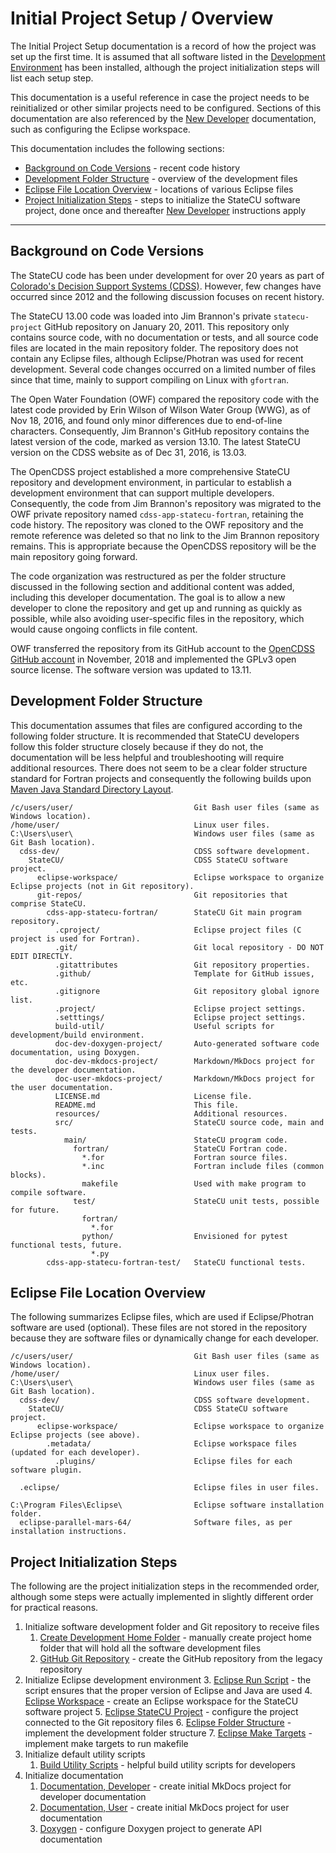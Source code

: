 # Initial Project Setup / Overview

The Initial Project Setup documentation is a record of how the project was set up the first time.
It is assumed that all software listed in the [Development Environment](../dev-env/overview/) has been installed,
although the project initialization steps will list each setup step.

This documentation is a useful reference in case the project needs to be reinitialized or other similar projects need to be configured.
Sections of this documentation are also referenced by the [New Developer](../dev-new/overview/) documentation,
such as configuring the Eclipse workspace.

This documentation includes the following sections:

* [Background on Code Versions](#background-on-code-versions) - recent code history
* [Development Folder Structure](#development-folder-structure) - overview of the development files
* [Eclipse File Location Overview](#eclipse-file-location-overview) - locations of various Eclipse files
* [Project Initialization Steps](#project-initialization-steps) - steps to initialize the StateCU software project,
done once and thereafter [New Developer](../dev-new/overview/) instructions apply

--------------------

## Background on Code Versions

The StateCU code has been under development for over 20 years as part of
[Colorado's Decision Support Systems (CDSS)](https://www.colorado.gov/cdss).
However, few changes have occurred since 2012 and the following discussion focuses on recent history.

The StateCU 13.00 code was loaded into Jim Brannon's private `statecu-project` GitHub repository on January 20, 2011.
This repository only contains source code, with no documentation or tests, and all source code files are
located in the main repository folder.
The repository does not contain any Eclipse files, although Eclipse/Photran was used for recent development.
Several code changes occurred on a limited number of files since that time,
mainly to support compiling on Linux with `gfortran`.

The Open Water Foundation (OWF) compared the repository code with the latest code provided by Erin Wilson of Wilson Water Group (WWG),
as of Nov 18, 2016, and found only minor differences due to end-of-line characters.
Consequently, Jim Brannon's GitHub repository contains the latest version of the code, marked as version 13.10.
The latest StateCU version on the CDSS website as of Dec 31, 2016, is 13.03.

The OpenCDSS project established a more comprehensive StateCU repository and development environment,
in particular to establish a development environment that can support multiple developers.
Consequently, the code from Jim Brannon's repository was migrated to the OWF private repository named `cdss-app-statecu-fortran`,
retaining the code history. The repository was cloned to the OWF repository and the remote reference was deleted so that no
link to the Jim Brannon repository remains.
This is appropriate because the OpenCDSS repository will be the main repository going forward.

The code organization was restructured as per the folder structure discussed in the
following section and additional content was added, including this developer documentation.
The goal is to allow a new developer to clone the repository and get up and running as quickly as possible,
while also avoiding user-specific files in the repository, which would cause ongoing conflicts in file content.

OWF transferred the repository from its GitHub account to the
[OpenCDSS GitHub account](https://github.com/OpenCDSS/cdss-app-statecu-fortran)
in November, 2018 and implemented the GPLv3 open source license.
The software version was updated to 13.11.

## Development Folder Structure

This documentation assumes that files are configured according to the following folder structure.
It is recommended that StateCU developers follow this folder structure closely because if they do not,
the documentation will be less helpful and troubleshooting will require additional resources.
There does not seem to be a clear folder structure standard for Fortran projects and consequently the following
builds upon [Maven Java Standard Directory Layout](https://maven.apache.org/guides/introduction/introduction-to-the-standard-directory-layout.html).

```text
/c/users/user/                           Git Bash user files (same as Windows location).
/home/user/                              Linux user files.
C:\Users\user\                           Windows user files (same as Git Bash location).
  cdss-dev/                              CDSS software development.
    StateCU/                             CDSS StateCU software project.
      eclipse-workspace/                 Eclipse workspace to organize Eclipse projects (not in Git repository).
      git-repos/                         Git repositories that comprise StateCU.
        cdss-app-statecu-fortran/        StateCU Git main program repository.
          .cproject/                     Eclipse project files (C project is used for Fortran).
          .git/                          Git local repository - DO NOT EDIT DIRECTLY.
          .gitattributes                 Git repository properties.
          .github/                       Template for GitHub issues, etc.
          .gitignore                     Git repository global ignore list.
          .project/                      Eclipse project settings.
          .setttings/                    Eclipse project settings.
          build-util/                    Useful scripts for development/build environment.
          doc-dev-doxygen-project/       Auto-generated software code documentation, using Doxygen.
          doc-dev-mkdocs-project/        Markdown/MkDocs project for the developer documentation.
          doc-user-mkdocs-project/       Markdown/MkDocs project for the user documentation.
          LICENSE.md                     License file.
          README.md                      This file.
          resources/                     Additional resources.
          src/                           StateCU source code, main and tests.
            main/                        StateCU program code.
              fortran/                   StateCU Fortran code.
                *.for                    Fortran source files.
                *.inc                    Fortran include files (common blocks).
                makefile                 Used with make program to compile software.
              test/                      StateCU unit tests, possible for future.
                fortran/
                  *.for
                python/                  Envisioned for pytest functional tests, future.
                  *.py
        cdss-app-statecu-fortran-test/   StateCU functional tests.
```

## Eclipse File Location Overview

The following summarizes Eclipse files, which are used if Eclipse/Photran software are used (optional).
These files are not stored in the repository because they are software files or
dynamically change for each developer.

```
/c/users/user/                           Git Bash user files (same as Windows location).
/home/user/                              Linux user files.
C:\Users\user\                           Windows user files (same as Git Bash location).
  cdss-dev/                              CDSS software development.
    StateCU/                             CDSS StateCU software project.
      eclipse-workspace/                 Eclipse workspace to organize Eclipse projects (see above).
        .metadata/                       Eclipse workspace files (updated for each developer).
          .plugins/                      Eclipse files for each software plugin.

  .eclipse/                              Eclipse files in user files.

C:\Program Files\Eclipse\                Eclipse software installation folder.
  eclipse-parallel-mars-64/              Software files, as per installation instructions.
```

## Project Initialization Steps

The following are the project initialization steps in the recommended order,
although some steps were actually implemented in slightly different order for practical reasons.

1. Initialize software development folder and Git repository to receive files
	1. [Create Development Home Folder](home-folder/) - manually create project home folder that will hold all the software development files
	2. [GitHub Git Repository](github/) - create the GitHub repository from the legacy repository
2. Initialize Eclipse development environment
	3. [Eclipse Run Script](eclipse-run-script/) - the script ensures that the proper version of Eclipse and Java are used
	4. [Eclipse Workspace](eclipse-workspace/) - create an Eclipse workspace for the StateCU software project
	5. [Eclipse StateCU Project](eclipse-statecu-project/) - configure the project connected to the Git repository files
	6. [Eclipse Folder Structure](eclipse-folder-structure/) - implement the development folder structure
	7. [Eclipse Make Targets](eclipse-make-targets/) - implement make targets to run makefile
3. Initialize default utility scripts
	1. [Build Utility Scripts](build-util/) - helpful build utility scripts for developers 
4. Initialize documentation
	1. [Documentation, Developer](doc-dev/) - create initial MkDocs project for developer documentation
	2. [Documentation, User](doc-user/) - create initial MkDocs project for user documentation
	3. [Doxygen](doc-doxygen/) - configure Doxygen project to generate API documentation

